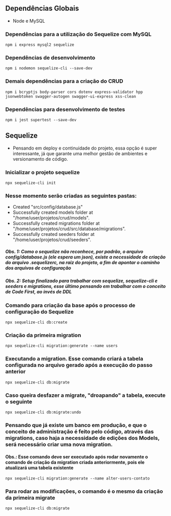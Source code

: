 ## Dependências Globais
- Node e MySQL

### Dependências para a utilização do Sequelize com MySQL
`npm i express mysql2 sequelize`

### Dependências de desenvolvimento
`npm i nodemon sequelize-cli --save-dev`

### Demais dependências para a criação do CRUD
`npm i bcryptjs body-parser cors dotenv express-validator hpp jsonwebtoken swagger-autogen swagger-ui-express xss-clean`

### Dependências para desenvolvimento de testes
`npm i jest supertest --save-dev`

## Sequelize 
- Pensando em deploy e continuidade do projeto, essa opção é super interessante, já que garante uma melhor gestão de ambientes e versionamento de código.

### Inicializar o projeto sequelize
`npx sequelize-cli init`

### Nesse momento serão criadas as seguintes pastas:
- Created "src/config/database.js"
- Successfully created models folder at "/home/user/projetos/crud/models".
- Successfully created migrations folder at "/home/user/projetos/crud/src/database/migrations".
- Successfully created seeders folder at "/home/user/projetos/crud/seeders".

##### Obs. 1: Como o sequelize não reconhece, por padrão, o arquivo config/database.js (ele espera um json), existe a necessidade de criação do arquivo .sequelizerc, na raiz do projeto, a fim de apontar o caminho dos arquivos de configuração

##### Obs. 2: Setup finalizado para trabalhar com sequelize, sequelize-cli e seeders e migrations, esse último pensando em trabalhar com o conceito de Code First, ao invés de DDL

### Comando para criação da base após o processo de configuração do Sequelize
`npx sequelize-cli db:create`

### Criação da primeira migration
`npx sequelize-cli migration:generate --name users`

### Executando a migration.  Esse comando criará a tabela configurada no arquivo gerado após a execução do passo anterior
`npx sequelize-cli db:migrate`

### Caso queira desfazer a migrate, "droapando" a tabela, execute o seguinte
`npx sequelize-cli db:migrate:undo`

### Pensando que já existe um banco em produção, e que o conceito de administração é feito pelo código, através das migrations, caso haja a necessidade de edições dos Models, será necessário criar uma nova migration.  
#### Obs.: Esse comando deve ser executado após rodar novamente o comando de criação da migration criada anteriormente, pois ele atualizará uma tabela existente
`npx sequelize-cli migration:generate --name alter-users-contato`

### Para rodar as modificações, o comando é o mesmo da criação da primeira migrate
`npx sequelize-cli db:migrate`

